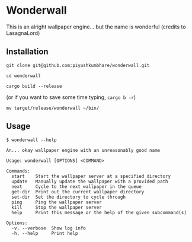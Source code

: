 # Wonderwall
This is an alright wallpaper engine... but the name is wonderful (credits to LasagnaLord)

## Installation

```
git clone git@github.com:piyushkumbhare/wonderwall.git
```

```
cd wonderwall
```

```
cargo build --release
```
(or if you want to save some time typing, `cargo b -r`)

```
mv target/release/wonderwall ~/bin/
```

## Usage

```
$ wonderwall --help

An... okay wallpaper engine with an unreasonably good name

Usage: wonderwall [OPTIONS] <COMMAND>

Commands:
  start    Start the wallpaper server at a specified directory
  update   Manually update the wallpaper with a provided path
  next     Cycle to the next wallpaper in the queue
  get-dir  Print out the current wallpaper directory
  set-dir  Set the directory to cycle through
  ping     Ping the wallpaper server
  kill     Stop the wallpaper server
  help     Print this message or the help of the given subcommand(s)

Options:
  -v, --verbose  Show log info
  -h, --help     Print help

```
